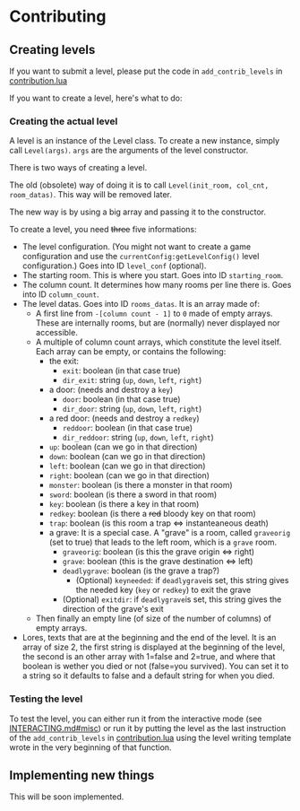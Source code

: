 # Contributing

## Creating levels
If you want to submit a level, please put the code in `add_contrib_levels` in [contribution.lua](contribution.lua)

If you want to create a level, here's what to do:
### Creating the actual level
A level is an instance of the Level class. To create a new instance, simply call `Level(args)`.
`args` are the arguments of the level constructor.

There is two ways of creating a level.

The old \(obsolete) way of doing it is to call `Level(init_room, col_cnt, room_datas)`.
This way will be removed later.

The new way is by using a big array and passing it to the constructor.

To create a level, you need ~~three~~ five informations:
- The level configuration. \(You might not want to create a game configuration and use the `currentConfig:getLevelConfig()` level configuration.) Goes into ID `level_conf` \(optional).
- The starting room. This is where you start. Goes into ID `starting_room`.
- The column count. It determines how many rooms per line there is. Goes into ID `column_count`.
- The level datas. Goes into ID `rooms_datas`. It is an array made of:
  - A first line from `-[column count - 1]` to `0` made of empty arrays. These are internally rooms, but are (normally) never displayed nor accessible.
  - A multiple of column count arrays, which constitute the level itself. Each array can be empty, or contains the following:
    - the exit:
	    - `exit`: boolean (in that case true)
	    - `dir_exit`: string (`up`, `down`, `left`, `right`)
    - a door: (needs and destroy a `key`)
	    - `door`: boolean (in that case true)
	    - `dir_door`: string (`up`, `down`, `left`, `right`)
    - a red door: (needs and destroy a `redkey`)
	    - `reddoor`: boolean (in that case true)
	    - `dir_reddoor`: string (`up`, `down`, `left`, `right`)
    - `up`: boolean (can we go in that direction)
    - `down`: boolean (can we go in that direction)
    - `left`: boolean (can we go in that direction)
    - `right`: boolean (can we go in that direction)
    - `monster`: boolean (is there a monster in that room)
    - `sword`: boolean (is there a sword in that room)
    - `key`: boolean (is there a key in that room)
    - `redkey`: boolean (is there a ~~red~~ bloody key on that room)
    - `trap`: boolean (is this room a trap <=> instanteaneous death)
    - a grave: It is a special case. A "grave" is a room, called `graveorig` (set to true) that leads to the left room, which is a `grave` room.
	  - `graveorig`: boolean (is this the grave origin <=> right)
      - `grave`: boolean (this is the grave destination <=> left)
      - `deadlygrave`: boolean (is the grave a trap?)
	    - \(Optional) `keyneeded`: if `deadlygrave`is set, this string gives the needed key (`key` or `redkey`) to exit the grave
      - \(Optional) `exitdir`: if `deadlygrave`is set, this string gives the direction of the grave's exit
  - Then finally an empty line (of size of the number of columns) of empty arrays.
- Lores, texts that are at the beginning and the end of the level. It is an array of size 2, the first string is displayed at the beginning of the level, the second is an other array with 1=false and 2=true, and where that boolean is wether you died or not (false=you survived). You can set it to a string so it defaults to false and a default string for when you died.

### Testing the level
To test the level, you can either run it from the interactive mode (see [INTERACTING.md#misc](INTERACTING.md#misc)) or run it by putting the level as the last instruction of the `add_contrib_levels` in [contribution.lua](contribution.lua) using the level writing template wrote in the very beginning of that function.

## Implementing new things
This will be soon implemented.
